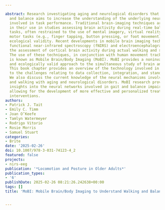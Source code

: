 ---
abstract: Research investigating aging and neurological disorders that affect gait
  and balance aims to increase the understanding of the underlying neural mechanisms
  involved in task performance. Traditional brain-imaging techniques are restricted
  in their use in studies assessing brain activity during real-time balance and walking
  tasks, often restrained to the use of mental imagery, virtual reality, or single-segment
  motor tasks (e.g., finger tapping, button pressing, or foot movement), which lack
  ecological validity. Recent developments in mobile brain imaging technologies like
  functional near-infrared spectroscopy (fNIRS) and electroencephalography (EEG) allow
  the assessment of cortical brain activity during actual walking and standing tasks.
  The use of these techniques, in conjunction with human movement tracking devices,
  is known as Mobile Brain/Body Imaging (MoBI). MoBI provides a noninvasive, cost-effective,
  and ecologically valid approach to the simultaneous study of brain and body function.
  This book chapter provides an overview of the technology involved in MoBI, in addition
  to the challenges relating to data collection, integration, and standardization.
  We also discuss the current knowledge of the neural mechanisms involved in balance
  and walking with aging and neurological disorders. MoBI research provides valuable
  insights into the neural networks involved in gait and balance impairments, potentially
  allowing for the development of more effective and personalized treatments or targeted
  interventions.
authors:
- Patrick J. Tait
- Emily C. Timm
- Joan O’Keefe
- Tamlyn Watermeyer
- Rodrigo Vitorio
- Rosie Morris
- Samuel Stuart
categories:
- Brite
date: '2025-02-26'
doi: 10.1007/978-3-031-74123-4_2
featured: false
projects:
- nirs-eeg
publication: '*Locomotion and Posture in Older Adults*'
publication_types:
- '6'
publishDate: 2025-02-26 08:21:26.242638+00:00
tags: []
title: 'MoBI: Mobile Brain/Body Imaging to Understand Walking and Balance'

---
